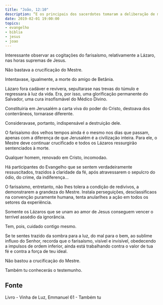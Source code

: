 ```yaml
---
title: "João, 12:10"
description: “E os principais dos sacerdotes tomaram a deliberação de matar também a Lázaro.” 
date: 2019-02-01 19:00:00
topics: 
- evangelho
- biblia
- jesus
- joao
---
```


Interessante observar as cogitações do farisaísmo, relativamente a Lázaro,
nas horas supremas de Jesus.

Não bastava a crucificação do Mestre.

Intentava­se, igualmente, a morte do amigo de Betânia.

Lázaro fora cadáver e revivera, sepultara­se nas trevas do túmulo e
regressara à luz da vida. Era, por isso, uma glorificação permanente do Salvador,
uma cura insofismável do Médico Divino.

Constituiria em Jerusalém a carta viva do poder do Cristo, destoava dos
conterrâneos, tornara­se diferente.

Considerava­se, portanto, indispensável a destruição dele.

O farisaísmo dos velhos tempos ainda é o mesmo nos dias que passam,
apenas com a diferença de que Jerusalém é a civilização inteira. Para ele, o Mestre
deve continuar crucificado e todos os Lázaros ressurgirão sentenciados à morte.

Qualquer homem, renovado em Cristo, incomoda­o.

Há participantes do Evangelho que se sentem verdadeiramente
ressuscitados, trazidos à claridade da fé, após atravessarem o sepulcro do ódio, do
crime, da indiferença...

O farisaísmo, entretanto, não lhes tolera a condição de redivivos, a
demonstrarem a grandeza do Mestre. Instala perseguições, desclassifica­os na
convenção puramente humana, tenta anular­lhes a ação em todos os setores da
experiência.

Somente os Lázaros que se unam ao amor de Jesus conseguem vencer o
terrível assédio da ignorância.

Tem, pois, cuidado contigo mesmo.

Se te sentes trazido da sombra para a luz, do mal para o bem, ao sublime
influxo do Senhor, recorda que o farisaísmo, visível e invisível, obedecendo a
impulsos de ordem inferior, ainda está trabalhando contra o valor de tua fé e contra a
força de teu ideal.

Não bastou a crucificação do Mestre.

Também tu conhecerás o testemunho.


## Fonte
Livro - Vinha de Luz, Emmanuel
61 - Também tu
